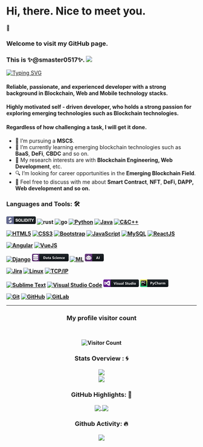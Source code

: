 <h1> Hi, there. Nice to meet you. </h1> 👋

### Welcome to visit my GitHub page.

### This is ✨@smaster0517✨. <img src="https://emojis.slackmojis.com/emojis/images/1531849430/4246/blob-sunglasses.gif?1531849430" width="30"/>
[![Typing SVG](https://readme-typing-svg.herokuapp.com?vCenter=true&width=500&lines=Full+stack+Blockchain+Engineer;Web+Developer;With+10%2B+Years'+Experience+in+Software+Development;Passionate+about+Emerging+Techs)](https://git.io/typing-svg)
#### Reliable, passionate, and experienced developer with a strong background in Blockchain, Web and Mobile technology stacks.
#### Highly motivated self - driven developer, who holds a strong passion for exploring emerging technologies such as Blockchain technologies. 
#### Regardless of how challenging a task, I will get it done.
- 💼 I’m pursuing a <strong>MSCS</strong>.
- 🌱 I’m currently learning emerging blockchain technologies such as <strong>BaaS</strong>, <strong>DeFi</strong>, <strong>CBDC</strong> and so on.
- 🤔 My research interests are with <strong>Blockchain Engineering, Web Development</strong>, etc.
- 🔍 I’m looking for career opportunities in the <strong>Emerging Blockchain Field</strong>.
- 💬 Feel free to discuss with me about <strong>Smart Contract</strong>, <strong>NFT</strong>, <strong>DeFi<strong>, <strong>DAPP<strong>, <strong>Web development</strong> and so on.

<!-- 
- 📫 How to reach me: ...
🔭 I’m currently working on <strong> </strong> and <strong> </strong>
- 😄 Pronouns: ...
- ⚡ Fun fact: ... -->

### Languages and Tools: 🛠
![Solidity](https://github.com/smaster0517/smaster0517/blob/main/solidity.png)
![rust](https://img.shields.io/badge/Rust-000000?style=flat&logo=rust&logoColor=white)
![go](https://img.shields.io/badge/go-000000?style=flat&logo=go&logoColor=white)
[![Python](https://img.shields.io/badge/-Python-black?style=flat&logo=python&link=https://github.com/smaster0517/)](https://github.com/smaster0517/)
[![Java](https://img.shields.io/badge/Java-orange?style=flat&logo=java&logoColor=white&link=https://github.com/smaster0517/)](https://github.com/smaster0517/)
[![C&C++](https://img.shields.io/badge/-C%20&%20C++-659ad2?style=flat&logo=c%2B%2B&logoColor=ffffff&link=https://github.com/smaster0517/)](https://github.com/smaster0517/)

[![HTML5](https://img.shields.io/badge/-HTML5-E34F26?style=flat&logo=html5&logoColor=white&link=https://github.com/smaster0517/)](https://github.com/smaster0517/) 
[![CSS3](https://img.shields.io/badge/-CSS3-1572B6?style=flat&logo=css3&link=https://github.com/smaster0517/)](https://github.com/smaster0517/) 
[![Bootstrap](https://img.shields.io/badge/-Bootstrap-563D7C?style=flat&logo=bootstrap&link=https://github.com/smaster0517/)](https://github.com/smaster0517/)
[![JavaScript](https://img.shields.io/badge/-JavaScript-black?style=flat&logo=javascript&link=https://github.com/smaster0517/)](https://github.com/smaster0517/)
[![MySQL](https://img.shields.io/badge/-MySQL-black?style=flat&logo=mysql&link=https://github.com/smaster0517/)](https://github.com/smaster0517/)
[![ReactJS](https://img.shields.io/badge/-ReactJS-61DAFB?style=flat&logo=react&logoColor=white&link=https://github.com/smaster0517/)](https://github.com/smaster0517/) 

[![Angular](https://img.shields.io/badge/-Angular-DD0031?style=flat&logo=angular&logoColor=white&link=https://github.com/smaster0517/)](https://github.com/smaster0517/) 
[![VueJS](https://img.shields.io/badge/VueJS-41B883??style=flat&logo=vue.js&logoColor=white&link=https://github.com/smaster0517/)](https://github.com/smaster0517/) 

[![Django](https://img.shields.io/badge/-django-black?style=flat&logo=django)](https://github.com/smaster0517/)
[![DataScience](https://github.com/SvenCelin/SvenCelin/blob/master/Badges/datascience.png)](https://github.com/smaster0517/)
[![ML](https://img.shields.io/badge/-Machine%20Learning-102230?style=flat)](https://github.com/smaster0517/)
[![AI](https://github.com/SvenCelin/SvenCelin/blob/master/Badges/ai.png)](https://github.com/smaster0517/)

[![Jira](https://img.shields.io/badge/-Jira-222222?style=flat&logo=jira-software&logoColor=white&logoColor=0052CC)](https://github.com/smaster0517/)
[![Linux](https://img.shields.io/badge/-Linux-222222?style=flat&logo=linux&logoColor=FCC624)](https://github.com/smaster0517/)
[![TCP/IP](https://img.shields.io/badge/-TCP/IP-222222?style=flat&logo=cisco&logoColor=white)](https://github.com/smaster0517/)

[![Sublime Text](http://img.shields.io/badge/-Sublime%20Text-3C4858?style=flat&logo=sublime-text)](https://github.com/smaster0517/)
[![Visual Studio Code](https://img.shields.io/badge/-VSCode-444444?style=flat&logo=visual-studio-code&logoColor=007ACC)](https://github.com/smaster0517/)
[![Visual Studio](https://github.com/SvenCelin/SvenCelin/blob/master/Badges/visualstudio.png)](https://github.com/smaster0517/)
[![PyCharm](https://github.com/SvenCelin/SvenCelin/blob/master/Badges/pycharm.png)](https://github.com/smaster0517/)

[![Git](https://img.shields.io/badge/-Git-black?style=flat&logo=git&link=https://github.com/smaster0517/)](https://github.com/smaster0517/) 
[![GitHub](https://img.shields.io/badge/-GitHub-181717?style=flat&logo=github&link=https://github.com/smaster0517/)](https://github.com/smaster0517/)
[![GitLab](https://img.shields.io/badge/-GitLab-FCA121?style=flat&logo=gitlab&link=https://github.com/smaster0517/)](https://github.com/smaster0517/)
<br />

---

<div align="center">

### My profile visitor count

<br />
   
![Visitor Count](https://profile-counter.glitch.me/smaster0517/count.svg)
   
### Stats Overview : :cyclone:
<img align="center" src="https://github-readme-stats.vercel.app/api?username=smaster0517&show_icons=true&count_private=true&include_all_commits=true&theme=material-palenight&hide=issues,prs,contribs" />
   
<br/>
   
<img align="center" src="https://github-profile-trophy.vercel.app/?username=smaster0517&theme=dracula&row=1&no-bg=true" />


### GitHub Highlights: :blossom:
<a href="">
  <img align="center" src="https://github-readme-stats.vercel.app/api/top-langs/?username=smaster0517&langs_count=20&layout=compact&theme=material-palenight" />
</a>
<a href="">
  <img align="center" src="http://github-readme-streak-stats.herokuapp.com?user=smaster0517&theme=material-palenight" />
</a>

### Github Activity: 🔥 
<img align="center" src="https://activity-graph.herokuapp.com/graph?username=smaster0517&theme=dracula&color=B994E6&bg_color=2B2D3D" />  
</div>
